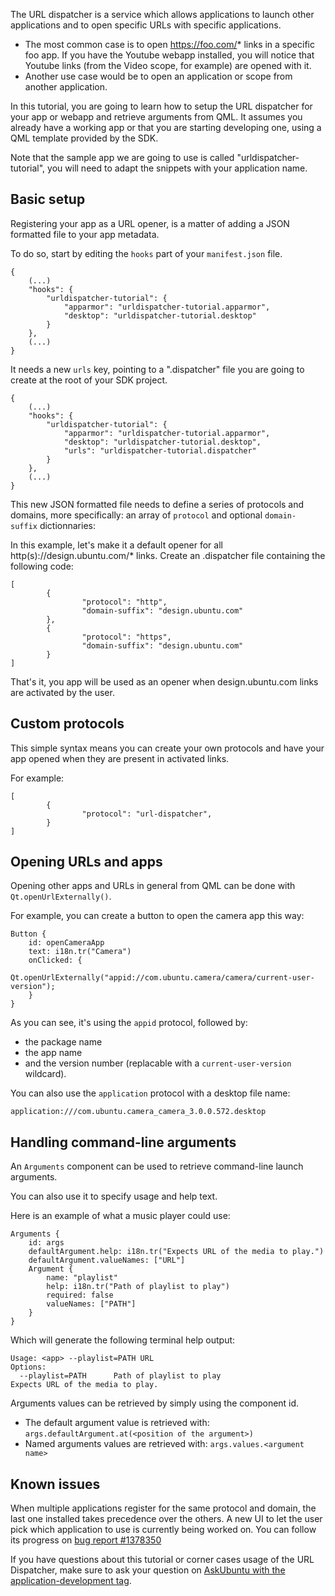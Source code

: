 





The URL dispatcher is a service which allows applications to launch other
applications and to open specific URLs with specific applications.

  * The most common case is to open https://foo.com/* links in a specific foo app. If you have the Youtube webapp installed, you will notice that Youtube links (from the Video scope, for example) are opened with it.
  * Another use case would be to open an application or scope from another application.

In this tutorial, you are going to learn how to setup the URL dispatcher for
your app or webapp and retrieve arguments from QML. It assumes you already
have a working app or that you are starting developing one, using a QML
template provided by the SDK.

Note that the sample app we are going to use is called "urldispatcher-
tutorial", you will need to adapt the snippets with your application name.

## Basic setup

Registering your app as a URL opener, is a matter of adding a JSON formatted
file to your app metadata.

To do so, start by editing the `hooks` part of your `manifest.json` file.

    {
        (...)
        "hooks": {
            "urldispatcher-tutorial": {
                "apparmor": "urldispatcher-tutorial.apparmor",
                "desktop": "urldispatcher-tutorial.desktop"
            }
        },
        (...)
    }

It needs a new `urls` key, pointing to a ".dispatcher" file you are going to
create at the root of your SDK project.

    {
        (...)
        "hooks": {
            "urldispatcher-tutorial": {
                "apparmor": "urldispatcher-tutorial.apparmor",
                "desktop": "urldispatcher-tutorial.desktop",
                "urls": "urldispatcher-tutorial.dispatcher"
            }
        },
        (...)
    }

This new JSON formatted file needs to define a series of protocols and
domains, more specifically: an array of `protocol` and optional `domain-
suffix` dictionnaries:

In this example, let's make it a default opener for all
http(s)://design.ubuntu.com/* links. Create an <appname>.dispatcher file
containing the following code:

    [
            {
                    "protocol": "http",
                    "domain-suffix": "design.ubuntu.com"
            },
            {
                    "protocol": "https",
                    "domain-suffix": "design.ubuntu.com"
            }
    ]

That's it, you app will be used as an opener when design.ubuntu.com links are
activated by the user.

## Custom protocols

This simple syntax means you can create your own protocols and have your app
opened when they are present in activated links.

For example:

    [
            {
                    "protocol": "url-dispatcher",
            }
    ]

## Opening URLs and apps

Opening other apps and URLs in general from QML can be done with
`Qt.openUrlExternally()`.

For example, you can create a button to open the camera app this way:

    Button {
        id: openCameraApp
        text: i18n.tr("Camera")
        onClicked: {
            Qt.openUrlExternally("appid://com.ubuntu.camera/camera/current-user-version");
        }
    }

As you can see, it's using the `appid` protocol, followed by:

  * the package name
  * the app name
  * and the version number (replacable with a `current-user-version` wildcard).

You can also use the `application` protocol with a desktop file name:

`application:///com.ubuntu.camera_camera_3.0.0.572.desktop`

## Handling command-line arguments

An `Arguments` component can be used to retrieve command-line launch
arguments.

You can also use it to specify usage and help text.

Here is an example of what a music player could use:

    Arguments {
        id: args
        defaultArgument.help: i18n.tr("Expects URL of the media to play.")
        defaultArgument.valueNames: ["URL"]
        Argument {
            name: "playlist"
            help: i18n.tr("Path of playlist to play")
            required: false
            valueNames: ["PATH"]
        }
    }

Which will generate the following terminal help output:

    Usage: <app> --playlist=PATH URL
    Options:
      --playlist=PATH      Path of playlist to play
    Expects URL of the media to play.

Arguments values can be retrieved by simply using the component id.

  * The default argument value is retrieved with: `args.defaultArgument.at(<position of the argument>)`
  * Named arguments values are retrieved with: `args.values.<argument name>`

## Known issues

When multiple applications register for the same protocol and domain, the last
one installed takes precedence over the others. A new UI to let the user pick
which application to use is currently being worked on. You can follow its
progress on [bug report #1378350](https://pad.lv/1378350)

If you have questions about this tutorial or corner cases usage of the URL
Dispatcher, make sure to ask your question on [AskUbuntu with the application-development tag](http://askubuntu.com/questions/tagged/application-development).





